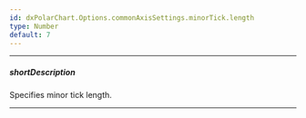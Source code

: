 ```yaml
---
id: dxPolarChart.Options.commonAxisSettings.minorTick.length
type: Number
default: 7
---
```

---
##### shortDescription
Specifies minor tick length.

---
